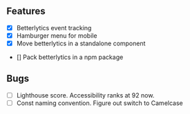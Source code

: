 ## Features

- [x] Betterlytics event tracking
- [x] Hamburger menu for mobile
- [x] Move betterlytics in a standalone component
- [] Pack betterlytics in a npm package

## Bugs

- [ ] Lighthouse score. Accessibility ranks at 92 now.
- [ ] Const naming convention. Figure out switch to Camelcase
